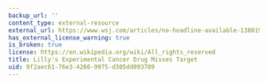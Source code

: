 ```yaml
---
backup_url: ''
content_type: external-resource
external_url: https://www.wsj.com/articles/no-headline-available-1380196087
has_external_license_warning: true
is_broken: true
license: https://en.wikipedia.org/wiki/All_rights_reserved
title: Lilly's Experimental Cancer Drug Misses Target
uid: 9f2aec61-76e3-4266-9975-d305dd093789
---
```

